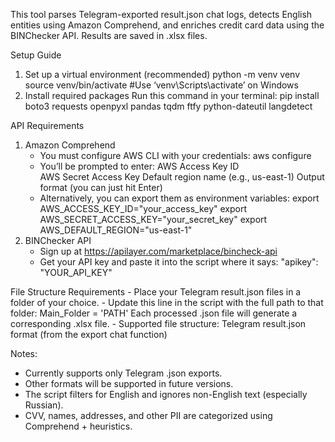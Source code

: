 This tool parses Telegram-exported result.json chat logs, detects English entities using Amazon Comprehend, and enriches credit card data using the BINChecker API. Results are saved in .xlsx files.

Setup Guide
1. Set up a virtual environment (recommended)
python -m venv venv
source venv/bin/activate   #Use ‘venv\Scripts\activate’ on Windows
2. Install required packages
Run this command in your terminal:
pip install boto3 requests openpyxl pandas tqdm ftfy python-dateutil langdetect

API Requirements
1.	Amazon Comprehend
	- You must configure AWS CLI with your credentials:
		aws configure
	- You’ll be prompted to enter:
    	AWS Access Key ID	
    	AWS Secret Access Key
		Default region name (e.g., us-east-1)
    	Output format (you can just hit Enter)
	- Alternatively, you can export them as environment variables:
export AWS_ACCESS_KEY_ID="your_access_key"
export AWS_SECRET_ACCESS_KEY="your_secret_key"
export AWS_DEFAULT_REGION="us-east-1"
2.	BINChecker API
	- Sign up at https://apilayer.com/marketplace/bincheck-api
	- Get your API key and paste it into the script where it says:
		"apikey": "YOUR_API_KEY"

File Structure Requirements
	- Place your Telegram result.json files in a folder of your choice.
	- Update this line in the script with the full path to that folder:
Main_Folder = 'PATH'
Each processed .json file will generate a corresponding .xlsx file.
	- Supported file structure:
    	Telegram result.json format (from the export chat function)

Notes:
- Currently supports only Telegram .json exports.
- Other formats will be supported in future versions.
- The script filters for English and ignores non-English text (especially Russian).
- CVV, names, addresses, and other PII are categorized using Comprehend + heuristics.

